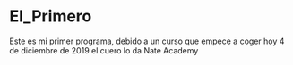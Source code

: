 # El_Primero
Este es mi primer programa, debido a un curso que empece a coger hoy 4 de diciembre de 2019 el cuero lo da Nate Academy
